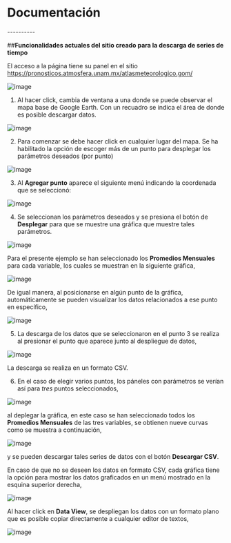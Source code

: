 # Documentación
-*-*-*-*-*-*-*-*-*-*

##**Funcionalidades actuales del sitio creado para la descarga de series de tiempo**

El acceso a la página tiene su panel en el sitio https://pronosticos.atmosfera.unam.mx/atlasmeteorologico.gom/

![image](https://user-images.githubusercontent.com/12994884/154331341-15c19c89-1ba5-49d2-ab19-4e74beedd2c0.png)

1. Al hacer click, cambia de ventana a una donde se puede observar el mapa base de Google Earth. Con un recuadro se indica el área de donde es posible descargar datos.

![image](https://user-images.githubusercontent.com/12994884/154331764-d0b77fd4-3967-4bba-8e4b-6807a0d0575f.png)

2. Para comenzar se debe hacer click en cualquier lugar del mapa. Se ha habilitado la opción de escoger más de un punto para desplegar los parámetros deseados (por punto)

![image](https://user-images.githubusercontent.com/12994884/154333781-1dced00f-35a3-4998-a1e4-d82e76f16756.png)

3. Al **Agregar punto** aparece el siguiente menú indicando la coordenada que se seleccionó:

![image](https://user-images.githubusercontent.com/12994884/154333663-5854faa0-f16d-4737-8394-4f4c6a59156f.png)

4. Se seleccionan los parámetros deseados y se presiona el botón de **Desplegar** para que se muestre una gráfica que muestre tales parámetros.

![image](https://user-images.githubusercontent.com/12994884/154334480-a23c1708-4247-4072-8388-0983919aad4c.png)

Para el presente ejemplo se han seleccionado los **Promedios Mensuales** para cada variable, los cuales se muestran en la siguiente gráfica,

![image](https://user-images.githubusercontent.com/12994884/154334694-106959c5-ad99-458c-8091-0b27010541bf.png)

De igual manera, al posicionarse en algún punto de la gráfica, automáticamente se pueden visualizar los datos relacionados a ese punto en específico,

![image](https://user-images.githubusercontent.com/12994884/154335104-24eb208a-ab8b-49f9-8bd1-19401746515e.png)

5. La descarga de los datos que se seleccionaron en el punto 3 se realiza al presionar el punto que aparece junto al despliegue de datos,

![image](https://user-images.githubusercontent.com/12994884/154336302-148083a6-b361-4e29-ae91-88b5802b37f0.png)

La descarga se realiza en un formato CSV.

6. En el caso de elegir varios puntos, los páneles con parámetros se verían así para *tres* puntos seleccionados,

![image](https://user-images.githubusercontent.com/12994884/154339504-a608e68d-f82f-4168-a596-6e395a1a0982.png)

al deplegar la gráfica, en este caso se han seleccionado todos los **Promedios Mensuales** de las tres variables, se obtienen nueve curvas como se muestra a continuación,

![image](https://user-images.githubusercontent.com/12994884/154339748-8cbf6b98-298a-4313-9669-e40a5f8723fe.png)

y se pueden descargar tales series de datos con el botón **Descargar CSV**.

En caso de que no se deseen los datos en formato CSV, cada gráfica tiene la opción para mostrar los datos graficados en un menú mostrado en la esquina superior derecha,

![image](https://user-images.githubusercontent.com/12994884/154340891-2f818b49-aaca-49fd-909d-e0ab41fb3784.png)

Al hacer click en **Data View**, se despliegan los datos con un formato plano que es posible copiar directamente a cualquier editor de textos,

![image](https://user-images.githubusercontent.com/12994884/154341127-d2330d25-b1fc-4541-9c56-8ff8481cfed6.png)



